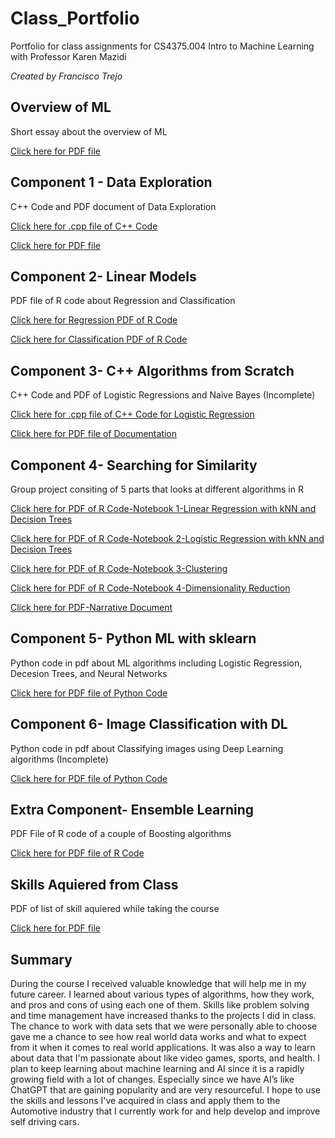 # Class_Portfolio
Portfolio for class assignments for CS4375.004 Intro to Machine Learning with Professor Karen Mazidi

*Created by Francisco Trejo*

## Overview of ML
Short essay about the overview of ML

[Click here for PDF file](ftrejo_CS4375.004_overview_of_ml.pdf)

## Component 1 - Data Exploration 
C++ Code and PDF document of Data Exploration

[Click here for .cpp file of C++ Code](ftrejo_comp1_dataexploration.cpp)

[Click here for PDF file](ftrejo_CS4375.004_PortfolioComponent1_Data_Exploration.pdf)

## Component 2- Linear Models
PDF file of R code about Regression and Classification

[Click here for Regression PDF of R Code](Regression.pdf)

[Click here for Classification PDF of R Code](Classification.pdf)

## Component 3- C++ Algorithms from Scratch
C++ Code and PDF of Logistic Regressions and Naive Bayes (Incomplete)

[Click here for .cpp file of C++ Code for Logistic Regression](LogisticRegression.cpp)

[Click here for PDF file of Documentation](ftrejo_CS4375.004_PortfolioComponent3_MLScratch.pdf)

## Component 4- Searching for Similarity
Group project consiting of 5 parts that looks at different algorithms in R

[Click here for PDF of R Code-Notebook 1-Linear Regression with kNN and Decision Trees ](Notebook-1.pdf)

[Click here for PDF of R Code-Notebook 2-Logistic Regression with kNN and Decision Trees ](notebook-2-classification.pdf)

[Click here for PDF of R Code-Notebook 3-Clustering ](SimilarityAndEnsembleClustering.pdf)

[Click here for PDF of R Code-Notebook 4-Dimensionality Reduction ](Notebook-4-Dimensionality-Reduction.pdf)

[Click here for PDF-Narrative Document ](SearchingforSimilarity.pdf)

## Component 5- Python ML with sklearn
Python code in pdf about ML algorithms including Logistic Regression, Decesion Trees, and Neural Networks

[Click here for PDF file of Python Code](sklearnml.pdf)

## Component 6- Image Classification with DL
Python code in pdf about Classifying images using Deep Learning algorithms (Incomplete)

[Click here for PDF file of Python Code]()

## Extra Component- Ensemble Learning 
PDF File of R code of a couple of Boosting algorithms

[Click here for PDF file of R Code](ensemblemethods.pdf)

## Skills Aquiered from Class
PDF of list of skill aquiered while taking the course

[Click here for PDF file](Skills.pdf)

## Summary
During the course I received valuable knowledge that will help me in my future career. I learned about various types of algorithms, how they work, and pros and cons of using each one of them. Skills like problem solving and time management have increased thanks to the projects I did in class. The chance to work with data sets that we were personally able to choose gave me a chance to see how real world data works and what to expect from it when it comes to real world applications. It was also a way to learn about data that I'm passionate about like video games, sports, and health. I plan to keep learning about machine learning and AI since it is a rapidly growing field with a lot of changes. Especially since we have AI’s like ChatGPT that are gaining popularity and are very resourceful. I hope to use the skills and lessons I've acquired in class and apply them to the Automotive industry that I currently work for and help develop and improve self driving cars. 












